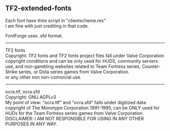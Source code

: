 ## TF2-extended-fonts  
Each font have thire script in "clientscheme.res"  
I am fine with just crediting in that code.  
  
FontForge uses .sfd format. 
***
TF2 fonts  
Copyright: TF2 fonts and TF2 fonts project files fall under Valve Corporation copyright conditions and can be only used for HUDS, community servers use, and non-gambling websites related to Team Fortress series, Counter-Strike series, or Dota series games from Valve Corporation.  
or any other non non-comorcial use.  
***
ocra.ttf, ocra.sfd  
Copyright: GNU AGPLv3  
My point of view: "ocra.ttf" and "ocra.sfd" falls under digitized data copyright of The Monotype Corporation 1991-1995, can be ONLY used for HUDs for the Team Fortress series games from Valve Corporation.  
DISCLAIMER:  I AM NOT RESPONSIBLE FOR USING IN ANY OTHER PURPOSES IN ANY WAY.

